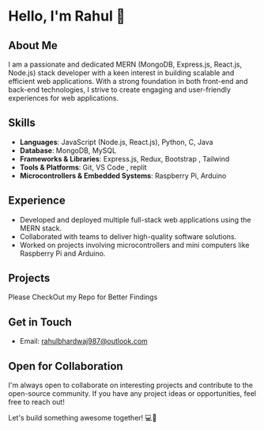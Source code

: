 # Hello, I'm Rahul 👋

## About Me

I am a passionate and dedicated MERN (MongoDB, Express.js, React.js, Node.js) stack developer with a keen interest in building scalable and efficient web applications. With a strong foundation in both front-end and back-end technologies, I strive to create engaging and user-friendly experiences for web applications.

## Skills

- **Languages**: JavaScript (Node.js, React.js), Python, C, Java
- **Database**: MongoDB, MySQL
- **Frameworks & Libraries**: Express.js, Redux, Bootstrap , Tailwind
- **Tools & Platforms**: Git, VS Code , replit
- **Microcontrollers & Embedded Systems**: Raspberry Pi, Arduino

## Experience

- Developed and deployed multiple full-stack web applications using the MERN stack.
- Collaborated with teams to deliver high-quality software solutions.
- Worked on projects involving microcontrollers and mini computers like Raspberry Pi and Arduino.

## Projects

Please CheckOut my Repo for Better Findings

## Get in Touch

- Email: [rahulbhardwaj987@outlook.com](mailto:rahulbhardwaj987@outlook.com)



## Open for Collaboration

I'm always open to collaborate on interesting projects and contribute to the open-source community. If you have any project ideas or opportunities, feel free to reach out!

Let's build something awesome together! 💻🚀
